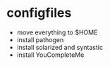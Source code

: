 configfiles
===========

* move everything to $HOME
* install pathogen
* install solarized and syntastic
* install YouCompleteMe
